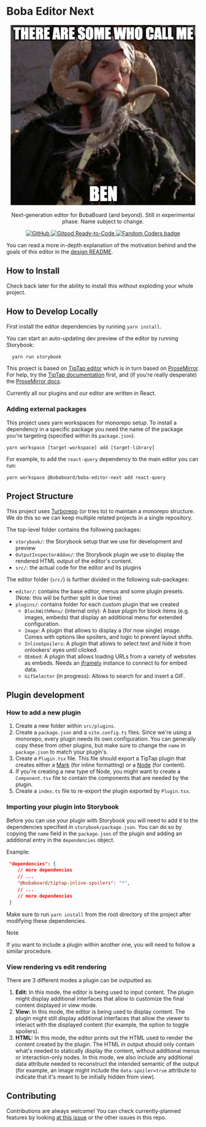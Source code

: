 # Boba Editor Next

<div align="center">

![BEN meme](./BEN.png)

Next-generation editor for BobaBoard (and beyond). Still in experimental phase.
Name subject to change.

<!-- Add the <a> so IMGs will stay on the same line -->

<a href="#"> <img alt="GitHub"
    src="https://img.shields.io/github/license/essential-randomness/boba-editor-next"
/> </a> <a href="https://gitpod.io/from-referrer/"> <img
src="https://img.shields.io/badge/Gitpod-Ready--to--Code-blue?logo=gitpod"
    alt="Gitpod Ready-to-Code"/> </a> <a href="https://fancoders.com/"> <img
src="https://img.shields.io/badge/fandom-coders-ff69b4" alt="Fandom Coders
badge"/> </a>

</div>

You can read a more in-depth explanation of the motivation behind and the goals of this editor in the [design README](./DESIGN.md).

## How to Install

Check back later for the ability to install this without exploding your whole
project.

## How to Develop Locally

First install the editor dependencies by running `yarn install`.

You can start an auto-updating dev preview of the editor by running Storybook:

```bash
  yarn run storybook
```

This project is based on [TipTap editor](https://tiptap.dev/) which is in turn
based on [ProseMirror](https://prosemirror.net/). For help, try the [TipTap
documentation](https://tiptap.dev/introduction) first, and (if you're really
desperate) the [ProseMirror docs](https://prosemirror.net/docs/guide/).

Currently all our plugins and our editor are written in React.

### Adding external packages

This project uses yarn workspaces for monorepo setup. To install a dependency in
a specific package you need the name of the package you're targeting (specified
within its `package.json`).

```
yarn workspace [target-workspace] add [target-library]
```

For example, to add the `react-query` dependency to the main editor you can run:

```
yarn workspace @bobaboard/boba-editor-next add react-query
```

## Project Structure

This project uses [Turborepo](https://turbo.build/repo) (or tries to) to
maintain a monorepo structure. We do this so we can keep multiple related
projects in a single repository.

The top-level folder contains the following packages:

- `storybook/`: the Storybook setup that we use for development and preview
- `OutputInspectorAddon/`: the Storybook plugin we use to display the rendered
  HTML output of the editor's content.
- `src/`: the actual code for the editor and its plugins

The editor folder (`src/`) is further divided in the following sub-packages:

- `editor/`: contains the base editor, menus and some plugin presets. (Note:
  this will be further split in due time)
- `plugins/`: contains folder for each custom plugin that we created
  - `BlockWithMenu/` (internal only): A base plugin for block items (e.g.
    images, embeds) that display an additional menu for extended configuration.
  - `Image`: A plugin that allows to display a (for now single) image. Comes
    with options like spoilers, and logic to prevent layout shifts.
  - `InlineSpoilers`: A plugin that allows to select text and hide it from
    onlookers' eyes until clicked.
  - `OEmbed`: A plugin that allows loading URLs from a variety of websites as
    embeds. Needs an [iframely](https://github.com/itteco/iframely) instance to
    connect to for embed data.
  - `GifSelector` (in progress): Allows to search for and insert a GIF.

## Plugin development

### How to add a new plugin

1. Create a new folder within `src/plugins`.
2. Create a `package.json` and a `vite.config.ts` files. Since we're using a
   monorepo, every plugin needs its own configuration. You can generally copy
   these from other plugins, but make sure to change the `name` in
   `package.json` to match your plugin's.
3. Create a `Plugin.tsx` file. This file should export a TipTap plugin that
   creates either a [Mark](https://tiptap.dev/api/marks) (for inline formatting)
   or a [Node](https://tiptap.dev/api/nodes) (for content).
4. If you're creating a new type of Node, you might want to create a
   `Component.tsx` file to contain the components that are needed by the plugin.
5. Create a `index.ts` file to re-export the plugin exported by `Plugin.tsx`.

### Importing your plugin into Storybook

Before you can use your plugin with Storybook you will need to add it to the
dependencies specified in `storybook/package.json`. You can do so by copying the
`name` field in the `package.json` of the plugin and adding an additional entry
in the `dependencies` object.

Example:

```json
 "dependencies": {
    // more dependencies
    // ...
    "@bobaboard/tiptap-inline-spoilers": "*",
    // ...
    // more dependencies
 }

```

Make sure to run `yarn install` from the root directory of the project after
modifying these dependencies.

> [!NOTE]
> If you want to include a plugin within another one, you will need to
> follow a similar procedure.

### View rendering vs edit rendering

There are 3 different modes a plugin can be outputted as:

1. **Edit:** In this mode, the editor is being used to input content. The plugin
   might display additional interfaces that allow to customize the final content
   displayed in view mode.
2. **View:** In this mode, the editor is being used to display content. The
   plugin might still display additional interfaces that allow the viewer to
   interact with the displayed content (for example, the option to toggle
   spoilers).
3. **HTML:** In this mode, the editor prints out the HTML used to render the
   content created by the plugin. The HTML in output should only contain what's
   needed to statically display the content, without additional menus or
   interaction-only nodes. In this mode, we also include any additional data
   attribute needed to reconstruct the intended semantic of the output (for
   example, an image might include the `data-spoiler=true` attribute to indicate
   that it's meant to be initially hidden from view).

## Contributing

Contributions are always welcome! You can check currently-planned features by
looking [at this
issue](https://github.com/essential-randomness/boba-editor-next/issues/1) or the
other issues in this repo.
